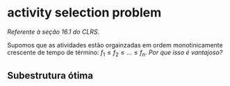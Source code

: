 # activity selection problem

*Referente à seção 16.1 do CLRS.*

Supomos que as atividades estão orgainzadas em ordem monotinicamente crescente de tempo de término: $f_1 \leq f_2 \leq \dots \leq f_n$.
*Por que isso é vantajoso?*

## Subestrutura ótima